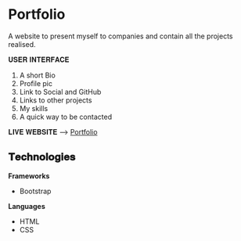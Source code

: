 # Portfolio

A website to present myself to companies and contain all the projects realised.

𝐔𝐒𝐄𝐑 𝐈𝐍𝐓𝐄𝐑𝐅𝐀𝐂𝐄

1) A short Bio
2) Profile pic
3) Link to Social and GitHub
4) Links to other projects
5) My skills
6) A quick way to be contacted


𝐋𝐈𝐕𝐄 𝐖𝐄𝐁𝐒𝐈𝐓𝐄 --> [Portfolio](https://matteobattilani.github.io/Portfolio/)


## 𝐓𝐞𝐜𝐡𝐧𝐨𝐥𝐨𝐠𝐢𝐞𝐬

**Frameworks**
- Bootstrap

**Languages**
- HTML
- CSS
